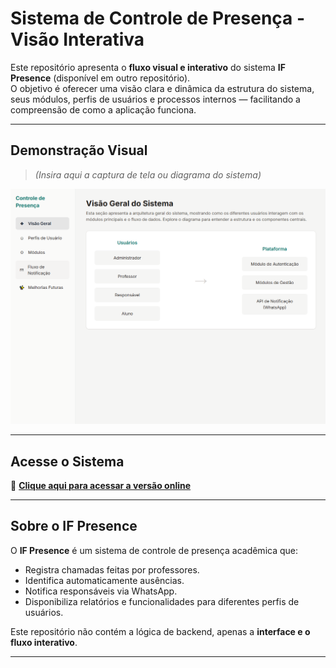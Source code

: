 # Sistema de Controle de Presença - Visão Interativa

Este repositório apresenta o **fluxo visual e interativo** do sistema **IF Presence** (disponível em outro repositório).  
O objetivo é oferecer uma visão clara e dinâmica da estrutura do sistema, seus módulos, perfis de usuários e processos internos — facilitando a compreensão de como a aplicação funciona.

---

## Demonstração Visual

> *(Insira aqui a captura de tela ou diagrama do sistema)*

![Prévia do Sistema](./docs/images/previa.png)

---

## Acesse o Sistema

🔗 **[Clique aqui para acessar a versão online](https://visao-sistema-controle-presenca.netlify.app/)**

---

## Sobre o IF Presence

O **IF Presence** é um sistema de controle de presença acadêmica que:
- Registra chamadas feitas por professores.
- Identifica automaticamente ausências.
- Notifica responsáveis via WhatsApp.
- Disponibiliza relatórios e funcionalidades para diferentes perfis de usuários.

Este repositório não contém a lógica de backend, apenas a **interface e o fluxo interativo**.

---
